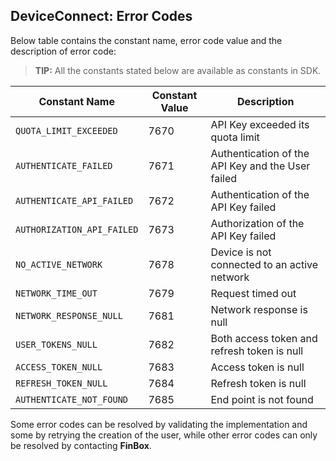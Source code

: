 ## DeviceConnect: Error Codes

Below table contains the constant name, error code value and the description of error code:

> **TIP:** All the constants stated below are available as constants in SDK.

| Constant Name             | Constant Value | Description                                         |
|--------------------------|----------------|-----------------------------------------------------|
| `QUOTA_LIMIT_EXCEEDED`   | 7670           | API Key exceeded its quota limit                    |
| `AUTHENTICATE_FAILED`    | 7671           | Authentication of the API Key and the User failed   |
| `AUTHENTICATE_API_FAILED`| 7672           | Authentication of the API Key failed                |
| `AUTHORIZATION_API_FAILED`| 7673          | Authorization of the API Key failed                 |
| `NO_ACTIVE_NETWORK`      | 7678           | Device is not connected to an active network        |
| `NETWORK_TIME_OUT`       | 7679           | Request timed out                                   |
| `NETWORK_RESPONSE_NULL`  | 7681           | Network response is null                            |
| `USER_TOKENS_NULL`       | 7682           | Both access token and refresh token is null         |
| `ACCESS_TOKEN_NULL`      | 7683           | Access token is null                                |
| `REFRESH_TOKEN_NULL`     | 7684           | Refresh token is null                               |
| `AUTHENTICATE_NOT_FOUND` | 7685           | End point is not found                              |

Some error codes can be resolved by validating the implementation and some by retrying the creation of the user, while other error codes can only be resolved by contacting **FinBox**.
